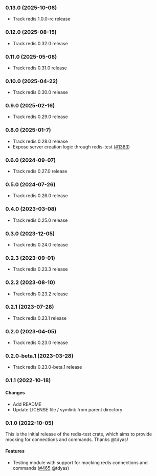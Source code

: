 ### 0.13.0 (2025-10-06)
* Track redis 1.0.0-rc release

### 0.12.0 (2025-08-15)
* Track redis 0.32.0 release

### 0.11.0 (2025-05-08)
* Track redis 0.31.0 release

### 0.10.0 (2025-04-22)
* Track redis 0.30.0 release

### 0.9.0 (2025-02-16)
* Track redis 0.29.0 release

### 0.8.0 (2025-01-7)
* Track redis 0.28.0 release
* Expose server creation logic through redis-test ([#1363](https://github.com/redis-rs/redis-rs/pull/1363))

### 0.6.0 (2024-09-07)
* Track redis 0.27.0 release

### 0.5.0 (2024-07-26)
* Track redis 0.26.0 release

### 0.4.0 (2023-03-08)
* Track redis 0.25.0 release

### 0.3.0 (2023-12-05)
* Track redis 0.24.0 release

### 0.2.3 (2023-09-01)

* Track redis 0.23.3 release

### 0.2.2 (2023-08-10)

* Track redis 0.23.2 release

### 0.2.1 (2023-07-28)

* Track redis 0.23.1 release

<a name="0.2.0"></a>
### 0.2.0 (2023-04-05)

* Track redis 0.23.0 release

<a name="0.2.0-beta.1"></a>
### 0.2.0-beta.1 (2023-03-28)

* Track redis 0.23.0-beta.1 release

<a name="0.1.1"></a>
### 0.1.1 (2022-10-18)

#### Changes
* Add README
* Update LICENSE file / symlink from parent directory


<a name="0.1.0"></a>
### 0.1.0 (2022-10-05)

This is the initial release of the redis-test crate, which aims to provide mocking
for connections and commands. Thanks @tdyas!

#### Features
*   Testing module with support for mocking redis connections and commands ([#465](https://github.com/redis-rs/redis-rs/pull/465) @tdyas)
